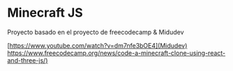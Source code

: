 # Minecraft JS
Proyecto basado en el proyecto de freecodecamp & Midudev

[https://www.youtube.com/watch?v=dm7nfe3bOE4](Midudev)
[https://www.freecodecamp.org/news/code-a-minecraft-clone-using-react-and-three-js/)](freecodecamp)

